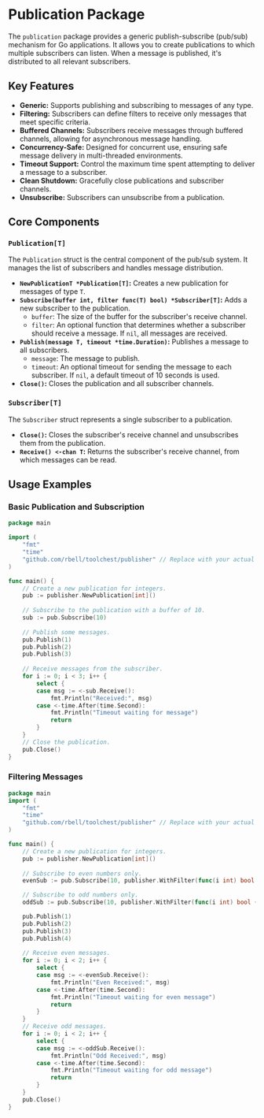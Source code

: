 # Publication Package

The `publication` package provides a generic publish-subscribe (pub/sub) mechanism for Go applications. It allows you to create publications to which multiple subscribers can listen. When a message is published, it's distributed to all relevant subscribers.

## Key Features

*   **Generic:** Supports publishing and subscribing to messages of any type.
*   **Filtering:** Subscribers can define filters to receive only messages that meet specific criteria.
*   **Buffered Channels:** Subscribers receive messages through buffered channels, allowing for asynchronous message handling.
*   **Concurrency-Safe:** Designed for concurrent use, ensuring safe message delivery in multi-threaded environments.
*   **Timeout Support:** Control the maximum time spent attempting to deliver a message to a subscriber.
*   **Clean Shutdown:** Gracefully close publications and subscriber channels.
* **Unsubscribe:** Subscribers can unsubscribe from a publication.

## Core Components

### `Publication[T]`

The `Publication` struct is the central component of the pub/sub system. It manages the list of subscribers and handles message distribution.

*   **`NewPublicationT *Publication[T]`:** Creates a new publication for messages of type `T`.
*   **`Subscribe(buffer int, filter func(T) bool) *Subscriber[T]`:** Adds a new subscriber to the publication.
    *   `buffer`: The size of the buffer for the subscriber's receive channel.
    *   `filter`: An optional function that determines whether a subscriber should receive a message. If `nil`, all messages are received.
*   **`Publish(message T, timeout *time.Duration)`:** Publishes a message to all subscribers.
    *   `message`: The message to publish.
    *   `timeout`: An optional timeout for sending the message to each subscriber. If `nil`, a default timeout of 10 seconds is used.
*   **`Close()`:** Closes the publication and all subscriber channels.

### `Subscriber[T]`

The `Subscriber` struct represents a single subscriber to a publication.

*   **`Close()`:** Closes the subscriber's receive channel and unsubscribes them from the publication.
*   **`Receive() <-chan T`:** Returns the subscriber's receive channel, from which messages can be read.

## Usage Examples

### Basic Publication and Subscription
```go
package main

import (
	"fmt"
	"time"
    "github.com/rbell/toolchest/publisher" // Replace with your actual import path
)

func main() {
	// Create a new publication for integers. 
	pub := publisher.NewPublication[int]()
	
    // Subscribe to the publication with a buffer of 10.
    sub := pub.Subscribe(10)
	
    // Publish some messages.
    pub.Publish(1)
    pub.Publish(2)
    pub.Publish(3)
	
    // Receive messages from the subscriber.
    for i := 0; i < 3; i++ {
        select {
        case msg := <-sub.Receive():
            fmt.Println("Received:", msg)
        case <-time.After(time.Second):
            fmt.Println("Timeout waiting for message")
            return
        }
    }
    // Close the publication.
    pub.Close()
}
```

### Filtering Messages
```go
package main
import (
	"fmt"
	"time"
    "github.com/rbell/toolchest/publisher" // Replace with your actual import path
)

func main() {
	// Create a new publication for integers. 
	pub := publisher.NewPublication[int]()
	
    // Subscribe to even numbers only.
    evenSub := pub.Subscribe(10, publisher.WithFilter(func(i int) bool { return i%2 == 0 }))

	// Subscribe to odd numbers only.
    oddSub := pub.Subscribe(10, publisher.WithFilter(func(i int) bool { return i%2 != 0 }))

	pub.Publish(1)
    pub.Publish(2)
    pub.Publish(3)
    pub.Publish(4)
	
    // Receive even messages.
    for i := 0; i < 2; i++ {
        select {
        case msg := <-evenSub.Receive():
            fmt.Println("Even Received:", msg)
        case <-time.After(time.Second):
            fmt.Println("Timeout waiting for even message")
            return
        }
    }
    // Receive odd messages.
    for i := 0; i < 2; i++ {
        select {
        case msg := <-oddSub.Receive():
            fmt.Println("Odd Received:", msg)
        case <-time.After(time.Second):
            fmt.Println("Timeout waiting for odd message")
            return
        }
    }
    pub.Close()
}
```